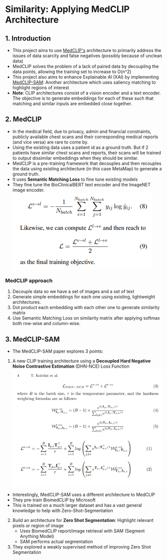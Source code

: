 # Similarity: Applying MedCLIP Architecture

## 1. Introduction
- This project aims to use [MedCLIP's](https://arxiv.org/pdf/2210.10163) architecture to primarily address the issues of data scarcity and false negatives (possibly because of unclean data)
- MedCLIP solves the problem of a lack of paired data by decoupling the data points, allowing the training set to increase to O(n^2)
- This project also aims to enhance Explainable AI (XAI) by implementing [MedCLIP-SAM](https://arxiv.org/pdf/2403.20253): Another architecture which uses saliency matching to highlight regions of interest
- **Note**: CLIP architectures consist of a vision encoder and a text encoder. The objective is to generate embeddings for each of these such that matching and similar inputs are embedded close together.

## 2. MedCLIP
- In the medical field, due to privacy, admin and financial constraints, publicly available chest scans and their corresponding medical reports (and vice versa) are rare to come by.
- Using the existing data uses a patient id as a ground truth. But if 2 patients have similar chest scans and reports, their scans will be trained to output dissimilar embeddings when they should be similar.
- MedCLIP is a pre-training framework that decouples and then recouples the data using existing architecture (in this case MetaMap) to generate a ground truth.
- It uses **Semantic Matching Loss** to fine tune existing models
- They fine tune the BioClinicalBERT text encoder and the ImageNET image encoder. 
![Semantic Matching Loss](images/sem_mat_loss.png)

### MedCLIP approach
1. Decouple data so we have a set of images and a set of text
2. Generate simple embeddings for each one using existing, lightweight architectures.
3. Dot product each embedding with each other one to generate similarity matrix
5. Use Semantic Matching Loss on similarity matrix after applying softmax both row-wise and column-wise.

## 3. MedCLIP-SAM
- The MedCLIP-SAM paper explores 3 points:
1. A new CLIP training architecture using a **Decoupled Hard Negative Noise Contrastive Estimation** (DHN-NCE) Loss Function
![Loss pt1](images/DHNNCE1.png)
![Loss pt2](images/DHNNCE2.png)
- Interestingly, MedCLIP-SAM uses a different architecture to MedCLIP
- They pre-train BiomedCLIP by Microsoft
- This is trained on a much larger dataset and has a vast general knowledge to help with Zero-Shot-Segmentation

2. Build an architecture for **Zero Shot Segmentation**: Highlight relevant pixels or region of image
    - Uses BiomedCLIP report/image retrieval with SAM (Segment Anything Model)
    - SAM performs actual segmentation
3. They explored a weakly supervised method of improving Zero Shot Segmentation
